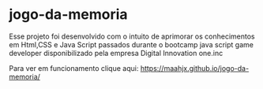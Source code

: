 # jogo-da-memoria
Esse projeto foi desenvolvido com o intuito de aprimorar os  conhecimentos em Html,CSS e Java Script passados durante o bootcamp java script game developer disponibilizado pela empresa Digital Innovation one.inc

Para ver em funcionamento clique aqui: https://maahjx.github.io/jogo-da-memoria/ 
